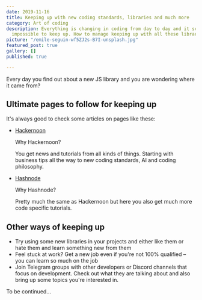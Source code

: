 ```yaml
---
date: 2019-11-16
title: Keeping up with new coding standards, libraries and much more
category: Art of coding
description: Everything is changing in coding from day to day and it seems like it's
  impossible to keep up. How to manage keeping up with all these libraries?
picture: "/emile-seguin-wf5ZJ2s-B7I-unsplash.jpg"
featured_post: true
gallery: []
published: true

---
```

Every day you find out about a new JS library and you are wondering where it came from?

## Ultimate pages to follow for keeping up

It's always good to check some articles on pages like these:

* [Hackernoon](Hackernoon)

  Why Hackernoon?

  You get news and tutorials from all kinds of things. Starting with business tips all the way to new coding standards, AI and coding philosophy.
* [Hashnode](https://hashnode.com/)

  Why Hashnode?

  Pretty much the same as Hackernoon but here you also get much more code specific tutorials.

## Other ways of keeping up

* Try using some new libraries in your projects and either like them or hate them and learn something new from them
* Feel stuck at work? Get a new job even if you're not 100% qualified – you can learn so much on the job
* Join Telegram groups with other developers or Discord channels that focus on development. Check out what they are talking about and also bring up some topics you're interested in.

To be continued...